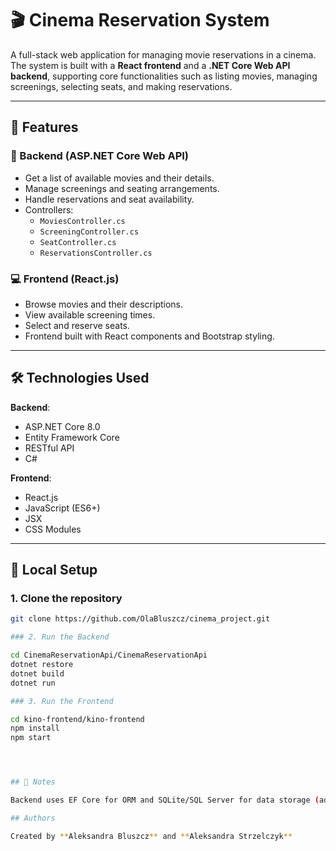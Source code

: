 # 🎬 Cinema Reservation System

A full-stack web application for managing movie reservations in a cinema. The system is built with a **React frontend** and a **.NET Core Web API backend**, supporting core functionalities such as listing movies, managing screenings, selecting seats, and making reservations.

---

## 🚀 Features

### 🎥 Backend (ASP.NET Core Web API)

- Get a list of available movies and their details.
- Manage screenings and seating arrangements.
- Handle reservations and seat availability.
- Controllers:
  - `MoviesController.cs`
  - `ScreeningController.cs`
  - `SeatController.cs`
  - `ReservationsController.cs`

### 💻 Frontend (React.js)

- Browse movies and their descriptions.
- View available screening times.
- Select and reserve seats.
- Frontend built with React components and Bootstrap styling.

---

## 🛠️ Technologies Used

**Backend**:
- ASP.NET Core 8.0
- Entity Framework Core
- RESTful API
- C#

**Frontend**:
- React.js
- JavaScript (ES6+)
- JSX
- CSS Modules

---

## 🧪 Local Setup

### 1. Clone the repository
```bash
git clone https://github.com/OlaBluszcz/cinema_project.git

### 2. Run the Backend

cd CinemaReservationApi/CinemaReservationApi
dotnet restore
dotnet build
dotnet run

### 3. Run the Frontend

cd kino-frontend/kino-frontend
npm install
npm start




## 📌 Notes

Backend uses EF Core for ORM and SQLite/SQL Server for data storage (adjustable in configuration).

## Authors

Created by **Aleksandra Bluszcz** and **Aleksandra Strzelczyk**

 

